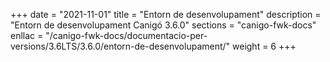 +++
date        = "2021-11-01"
title       = "Entorn de desenvolupament"
description = "Entorn de desenvolupament Canigó 3.6.0"
sections    = "canigo-fwk-docs"
enllac		= "/canigo-fwk-docs/documentacio-per-versions/3.6LTS/3.6.0/entorn-de-desenvolupament/"
weight		= 6
+++
